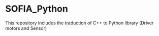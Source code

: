 # SOFIA_Python
This repository includes the traduction of C++ to Python library (Driver motors and Sensor)
